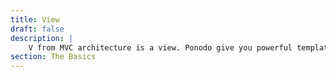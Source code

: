 ```yaml
---
title: View
draft: false
description: |
    V from MVC architecture is a view. Ponodo give you powerful templating engine to render your html files.
section: The Basics
---
```

